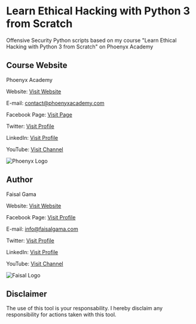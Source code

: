 # Learn Ethical Hacking with Python 3 from Scratch

Offensive Security Python scripts based on my course "Learn Ethical Hacking with Python 3 from Scratch" on Phoenyx Academy


## Course Website

Phoenyx Academy

Website: [Visit Website](https://phoenyxacademy.com/ "Website")   

E-mail: contact@phoenyxacademy.com

Facebook Page: [Visit Page](https://web.facebook.com/phoenyxacademy/?modal=admin_todo_tour "Facebook Page")   

Twitter: [Visit Profile](https://twitter.com/2phoenyxacademy "Twitter") 

LinkedIn: [Visit Profile](https://www.linkedin.com/company/phoenyx-academy/?viewAsMember=true "LinkedIn") 

YouTube: [Visit Channel](https://www.youtube.com/c/PhoenyxAcademy?sub_confirmation=1 "YouTube")

![Phoenyx Logo](https://phoenyxacademy.com/wp-content/uploads/2020/06/All-logos.png "Phoenyx Academy Logo")





## Author

Faisal Gama

Website: [Visit Website](https://faisalgama.com/ "Website")   

Facebook Page: [Visit Profile](https://web.facebook.com/2faisalgama/ "Facebook Page") 

E-mail: info@faisalgama.com

Twitter: [Visit Profile](https://twitter.com/2faisalgama "Twitter") 

LinkedIn: [Visit Profile](https://www.linkedin.com/in/2faisalgama/ "LinkedIn") 

YouTube: [Visit Channel](https://www.youtube.com/channel/UCYRIwpAwEbY9hFw7iet05kQ?view_as=subscriber&pbjreload=10 "YouTube")

![Faisal Logo](https://faisalgama.com/wp-content/uploads/cropped-Faisal_Gama_Logo-110x131.png "Faisal Gama Logo")

## Disclaimer

The use of this tool is your responsability. I hereby disclaim any responsibility for actions taken with this tool.
